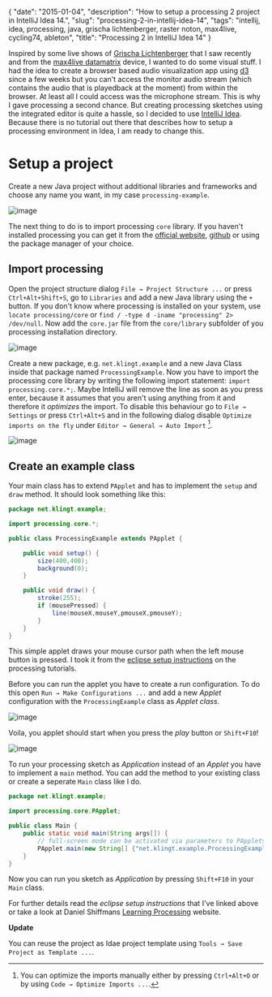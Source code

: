 {
    "date": "2015-01-04",
    "description": "How to setup a processing 2 project in IntelliJ Idea 14.",
    "slug": "processing-2-in-intellij-idea-14",
    "tags": "intellij, idea, processing, java, grischa lichtenberger, raster noton, max4live, cycling74, ableton",
    "title": "Processing 2 in IntelliJ Idea 14"
}

Inspired by some live shows of [Grischa
Lichtenberger](http://grischa-lichtenberger.com/) that I saw recently
and from the [max4live
datamatrix](http://www.maxforlive.com/library/device/2665/datamatrix)
device, I wanted to do some visual stuff. I had the idea to create a
browser based audio visualization app using [d3](http://d3js.org/) since
a few weeks but you can't access the monitor audio stream (which
contains the audio that is playedback at the moment) from within the
browser. At least all I could access was the microphone stream. This is
why I gave processing a second chance. But creating processing sketches
using the integrated editor is quite a hassle, so I decided to use
[IntelliJ Idea](https://www.jetbrains.com/idea/). Because there is no
tutorial out there that describes how to setup a processing environment
in Idea, I am ready to change this.

Setup a project
===============

Create a new Java project without additional libraries and frameworks
and choose any name you want, in my case `processing-example`.

![image](/imgs/processing-idea_new_project.png)

The next thing to do is to import processing `core` library. If you
haven't installed processing you can get it from the [official
website](https://processing.org/download/?processing),
[github](https://github.com/processing/processing) or using the package
manager of your choice.

Import processing
-----------------

Open the project structure dialog `File → Project Structure ...` or
press `Ctrl+Alt+Shift+S`, go to `Libraries` and add a new Java library
using the `+` button. If you don't know where processing is installed on
your system, use `locate processing/core` or
`find / -type d -iname "processing" 2> /dev/null`. Now add the
`core.jar` file from the `core/library` subfolder of you processing
installation directory.

![image](/imgs/processing-idea_core_jar.png)

Create a new package, e.g. `net.klingt.example` and a new Java Class
inside that package named `ProcessingExample`. Now you have to import
the processing core library by writing the following import statement:
`import processing.core.*;`. Maybe IntelliJ will remove the line as soon
as you press enter, because it assumes that you aren't using anything
from it and therefore it *optimizes* the import. To disable this
behaviour go to `File → Settings` or press `Ctrl+Alt+S` and in the
following dialog disable `Optimize imports on the fly` under
`Editor → General → Auto Import` [^1].

![image](/imgs/processing-idea_imports.png)

Create an example class
-----------------------

Your main class has to extend `PApplet` and has to implement the `setup`
and `draw` method. It should look something like this:

```java
package net.klingt.example;

import processing.core.*;

public class ProcessingExample extends PApplet {

    public void setup() {
        size(400,400);
        background(0);
    }

    public void draw() {
        stroke(255);
        if (mousePressed) {
            line(mouseX,mouseY,pmouseX,pmouseY);
        }
    }
}
```

This simple applet draws your mouse cursor path when the left mouse
button is pressed. I took it from the [eclipse setup
instructions](https://processing.org/tutorials/eclipse/) on the
processing tutorials.

Before you can run the applet you have to create a run configuration. To
do this open `Run → Make Configurations ...` and add a new *Applet*
configuration with the `ProcessingExample` class as *Applet class*.

![image](/imgs/processing-idea_run_config.png)

Voila, you applet should start when you press the *play* button or
`Shift+F10`!

![image](/imgs/processing-idea_applet.png)

To run your processing sketch as *Application* instead of an *Applet*
you have to implement a `main` method. You can add the method to your
existing class or create a seperate `Main` class like I do.

```java
package net.klingt.example;

import processing.core.PApplet;

public class Main {
    public static void main(String args[]) {
        // full-screen mode can be activated via parameters to PApplets main method.
        PApplet.main(new String[] {"net.klingt.example.ProcessingExample"});
    }
}
```

Now you can run you sketch as *Application* by pressing `Shift+F10` in
your `Main` class.

For further details read the *eclipse setup instructions* that I've
linked above or take a look at Daniel Shiffmans [Learning
Processing](http://www.learningprocessing.com/) website.

**Update**

You can reuse the project as Idae project template using
`Tools → Save Project as Template ...`.

[^1]: You can optimize the imports manually either by pressing
    `Ctrl+Alt+O` or by using `Code → Optimize Imports ...`.
